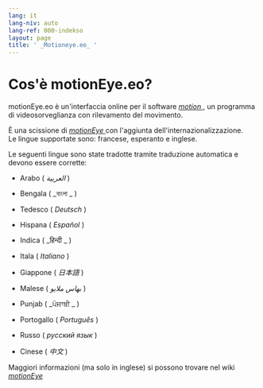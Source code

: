 ```yaml
---
lang: it
lang-niv: auto
lang-ref: 000-indekso
layout: page
title: ' _Motioneye.eo_ '
---
```

# Cos'è motionEye.eo?

motionEye.eo è un'interfaccia online per il software [ _motion_ ](https://motion-project.github.io/), un programma di videosorveglianza con rilevamento del movimento.

È una scissione di [ _motionEye_ ](https://github.com/ccrisan/motioneye) con l'aggiunta dell'internazionalizzazione.  
Le lingue supportate sono: francese, esperanto e inglese.

Le seguenti lingue sono state tradotte tramite traduzione automatica e devono essere corrette:

* Arabo ( _العربية_ )


* Bengala ( _বাংলা _ )
  

  

* Tedesco ( _Deutsch_ )


* Hispana ( _Español_ )


* Indica ( _हिन्दी _ )
  

  

* Itala ( _Italiano_ )


* Giappone ( _日本語_ )


* Malese ( _بهاس ملايو_ )


* Punjab ( _ਪੰਜਾਬੀ _ )
  

  

* Portogallo ( _Português_ )


* Russo ( _русский язык_ )


* Cinese ( _中文_ )




Maggiori informazioni (ma solo in inglese) si possono trovare nel wiki [ _motionEye_ ](https://github.com/ccrisan/motioneye/wiki)

